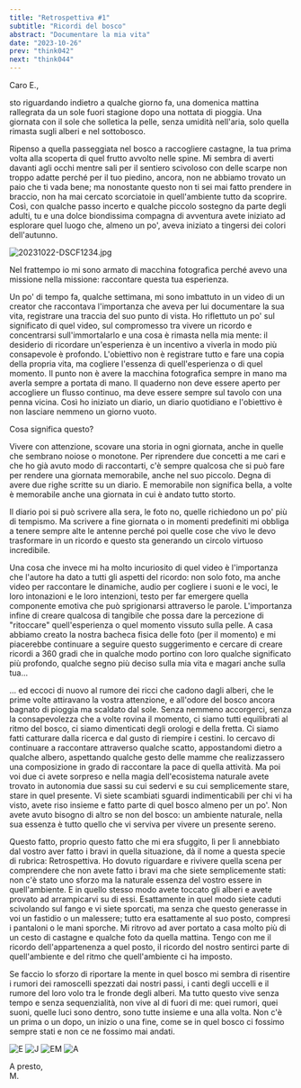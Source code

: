 ```yaml
---
title: "Retrospettiva #1"
subtitle: "Ricordi del bosco"
abstract: "Documentare la mia vita"
date: "2023-10-26"
prev: "think042"
next: "think044"
---
```


Caro E.,

sto riguardando indietro a qualche giorno fa, una domenica mattina rallegrata da un sole fuori stagione dopo una nottata di pioggia. Una giornata con il sole che solletica la pelle, senza umidità nell'aria, solo quella rimasta sugli alberi e nel sottobosco.

Ripenso a quella passeggiata nel bosco a raccogliere castagne, la tua prima volta alla scoperta di quel frutto avvolto nelle spine. Mi sembra di averti davanti agli occhi mentre sali per il sentiero scivoloso con delle scarpe non troppo adatte perché per il tuo piedino, ancora, non ne abbiamo trovato un paio che ti vada bene; ma nonostante questo non ti sei mai fatto prendere in braccio, non ha mai cercato scorciatoie in quell'ambiente tutto da scoprire. Così, con qualche passo incerto e qualche piccolo sostegno da parte degli adulti, tu e una dolce biondissima compagna di avventura avete iniziato ad esplorare quel luogo che, almeno un po', aveva iniziato a tingersi dei colori dell'autunno.  

![20231022-DSCF1234.jpg](/images/Retrospettiva10.jpg)

Nel frattempo io mi sono armato di macchina fotografica perché avevo una missione nella missione: raccontare questa tua esperienza.

Un po' di tempo fa, qualche settimana, mi sono imbattuto in un video di un creator che raccontava l'importanza che aveva per lui documentare la sua vita, registrare una traccia del suo punto di vista. Ho riflettuto  un po' sul significato di quel video, sul compromesso tra vivere un ricordo e concentrarsi sull'immortalarlo e una cosa è rimasta nella mia mente: il desiderio di ricordare un'esperienza è un incentivo a viverla in modo più consapevole è profondo. L'obiettivo non è registrare tutto e fare una copia della propria vita, ma cogliere l'essenza di quell'esperienza o di quel momento. Il punto non è avere la macchina fotografica sempre in mano ma averla sempre a portata di mano. Il quaderno non deve essere aperto per accogliere un flusso continuo, ma deve essere sempre sul tavolo con una penna vicina. Così ho iniziato un diario, un diario quotidiano e l'obiettivo è non lasciare nemmeno un giorno vuoto.

Cosa significa questo?

Vivere con attenzione, scovare una storia in ogni giornata, anche in quelle che sembrano noiose o monotone. Per riprendere due concetti a me cari e che ho già avuto modo di raccontarti, c'è sempre qualcosa che si può fare per rendere una giornata memorabile, anche nel suo piccolo. Degna di avere due righe scritte su un diario. E memorabile non significa bella, a volte è memorabile anche una giornata in cui è andato tutto storto.

Il diario poi si può scrivere alla sera, le foto no, quelle richiedono un po' più di tempismo. Ma scrivere a fine giornata o in momenti predefiniti mi obbliga a tenere sempre alte le antenne perché poi quelle cose che vivo le devo trasformare in un ricordo e questo sta generando un circolo virtuoso incredibile.

Una cosa che invece mi ha molto incuriosito di quel video è l'importanza che l'autore ha dato a tutti gli aspetti del ricordo: non solo foto, ma anche video per raccontare le dinamiche, audio per cogliere i suoni e le voci, le loro intonazioni e le loro intenzioni, testo per far emergere quella componente emotiva che può sprigionarsi attraverso le parole. L'importanza infine di creare qualcosa di tangibile che possa dare la percezione di "ritoccare" quell'esperienza o quel momento vissuto sulla pelle. A casa abbiamo creato la nostra bacheca fisica delle foto (per il momento) e mi piacerebbe continuare a seguire questo suggerimento e cercare di creare ricordi a 360 gradi che in qualche modo portino con loro qualche significato più profondo, qualche segno più deciso sulla mia vita e magari anche sulla tua...

... ed eccoci di nuovo al rumore dei ricci che cadono dagli alberi, che le prime volte attiravano la vostra attenzione, e all'odore del bosco ancora bagnato di pioggia ma scaldato dal sole. Senza nemmeno accorgerci, senza la consapevolezza che a volte rovina il momento, ci siamo tutti equilibrati al ritmo del bosco, ci siamo dimenticati degli orologi e della fretta. Ci siamo fatti catturare dalla ricerca e dal gusto di riempire i cestini. Io cercavo di continuare a raccontare attraverso qualche scatto, appostandomi dietro a qualche albero, aspettando qualche gesto delle mamme che realizzassero una composizione in grado di raccontare la pace di quella attività. Ma poi voi due ci avete sorpreso e nella magia dell'ecosistema naturale avete trovato in autonomia due sassi su cui sedervi e su cui semplicemente stare, stare in quel presente. Vi siete scambiati sguardi indimenticabili per chi vi ha visto, avete riso insieme e fatto parte di quel bosco almeno per un po'. Non avete avuto bisogno di altro  se non del bosco: un ambiente naturale, nella sua essenza è tutto quello che vi serviva per vivere un presente sereno.

Questo fatto, proprio questo fatto che mi era sfuggito, lì per lì annebbiato dal vostro aver fatto i bravi in quella situazione, dà il nome a questa specie di rubrica: Retrospettiva. Ho dovuto riguardare e rivivere quella scena per comprendere che non avete fatto i bravi ma che siete semplicemente stati: non c'è stato uno sforzo ma la naturale essenza del vostro essere in quell'ambiente. E in quello stesso modo avete toccato gli alberi e avete provato ad arrampicarvi su di essi. Esattamente in quel modo siete caduti scivolando sul fango e vi siete sporcati, ma senza che questo generasse in voi un fastidio o un malessere; tutto era esattamente al suo posto, compresi i pantaloni o le mani sporche. Mi ritrovo ad aver portato a casa molto più di un cesto di castagne e qualche foto da quella mattina. Tengo con me il ricordo dell'appartenenza a quel posto, il ricordo del nostro sentirci parte di quell'ambiente e del ritmo che quell'ambiente ci ha imposto.

Se faccio lo sforzo di riportare la mente in quel bosco mi sembra di risentire i rumori dei ramoscelli spezzati dai nostri passi, i canti degli uccelli e il rumore del loro volo tra le fronde degli alberi. Ma tutto questo vive senza tempo e senza sequenzialità, non vive al di fuori di me: quei rumori, quei suoni, quelle luci sono dentro, sono tutte insieme e una alla volta. Non c'è un prima o un dopo, un inizio o una fine, come se in quel bosco ci fossimo sempre stati e non ce ne fossimo mai andati.

![E](/images/Retrospettiva11.jpg)
![J](/images/Retrospettiva12.jpg)
![EM](/images/Retrospettiva13.jpg)
![A](/images/Retrospettiva14.jpg)

A presto,  
M.
